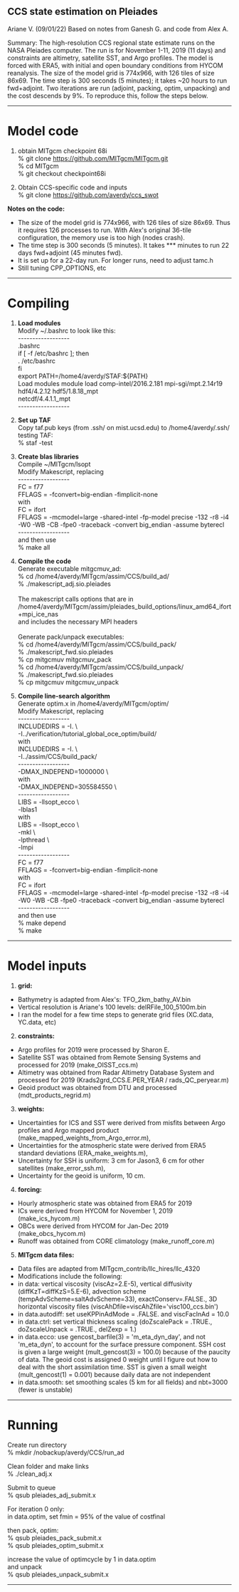 CCS state estimation on Pleiades
--------------------------------------
Ariane V. (09/01/22)
Based on notes from Ganesh G.
and code from Alex A.


Summary:
The high-resolution CCS regional state estimate runs on the NASA Pleiades computer. The run is for November 1-11, 2019 (11 days) and constraints are altimetry, satellite SST, and Argo profiles. The model is forced with ERA5, with initial and open boundary conditions from HYCOM reanalysis. The size of the model grid is 774x966, with 126 tiles of size 86x69. The time step is 300 seconds (5 minutes); it takes ~20 hours to run fwd+adjoint. Two iterations are run (adjoint, packing, optim, unpacking) and the cost descends by 9%. To reproduce this, follow the steps below.

-----------------
# Model code

1) obtain MITgcm checkpoint 68i <br />
% git clone https://github.com/MITgcm/MITgcm.git <br />
% cd MITgcm <br />
% git checkout checkpoint68i


2) Obtain CCS-specific code and inputs <br />
% git clone https://github.com/averdy/ccs_swot <br />


<b>Notes on the code:</b>
- The size of the model grid is 774x966, with 126 tiles of size 86x69. Thus it requires 126 processes to run. With Alex's original 36-tile configuration, the memory use is too high (nodes crash). <br />
- The time step is 300 seconds (5 minutes). It takes *** minutes to run 22 days fwd+adjoint (45 minutes fwd). <br />
- It is set up for a 22-day run. For longer runs, need to adjust tamc.h  <br />
- Still tuning CPP_OPTIONS, etc <br />


-----------------
# Compiling 

1) <b>Load modules</b><br />
Modify ~/.bashrc to look like this: <br />
------------------  <br />
.bashrc <br />
if [ -f /etc/bashrc ]; then <br />
        . /etc/bashrc <br />
fi <br />
export PATH=/home4/averdy/STAF:${PATH} <br />
Load modules module load comp-intel/2016.2.181 mpi-sgi/mpt.2.14r19 hdf4/4.2.12 hdf5/1.8.18_mpt  <br />netcdf/4.4.1.1_mpt <br />
------------------  <br />


2) <b>Set up TAF</b><br />
Copy  taf.pub  keys (from .ssh/ on mist.ucsd.edu) to /home4/averdy/.ssh/ 
testing TAF: <br />
% staf -test <br />


3) <b>Create blas libraries</b><br />
Compile ~/MITgcm/lsopt <br />
Modify Makescript, replacing  <br />
------------------  <br />
FC              = f77 <br />
FFLAGS          = -fconvert=big-endian -fimplicit-none <br />
with <br />
FC              = ifort <br />
FFLAGS          = -mcmodel=large -shared-intel -fp-model precise -132 -r8 -i4 -W0 -WB -CB -fpe0 -traceback -convert big_endian -assume byterecl <br />
------------------  <br />
and then use   <br />
% make all <br />


4) <b>Compile the code </b><br />
Generate executable mitgcmuv_ad: <br />
% cd /home4/averdy/MITgcm/assim/CCS/build_ad/ <br />
% ./makescript_adj.sio.pleiades  <br /><br />
The makescript calls options that are in <br />
/home4/averdy/MITgcm/assim/pleiades_build_options/linux_amd64_ifort+mpi_ice_nas  <br />
and includes the necessary MPI headers <br /><br />
Generate pack/unpack executables: <br />
% cd /home4/averdy/MITgcm/assim/CCS/build_pack/ <br />
% ./makescript_fwd.sio.pleiades  <br />
% cp mitgcmuv mitgcmuv_pack <br />
% cd /home4/averdy/MITgcm/assim/CCS/build_unpack/ <br />
% ./makescript_fwd.sio.pleiades  <br />
% cp mitgcmuv mitgcmuv_unpack <br />


5) <b>Compile line-search algorithm</b> <br />
Generate optim.x in /home4/averdy/MITgcm/optim/ <br />
Modify Makescript, replacing  <br />
------------------  <br />
INCLUDEDIRS     = -I.                           \ <br />
                  -I../verification/tutorial_global_oce_optim/build/ <br />
with  <br />
INCLUDEDIRS     = -I.                           \ <br />
                  -I../assim/CCS/build_pack/ <br />
------------------  <br />
       -DMAX_INDEPEND=1000000          \ <br />
with  <br />
       -DMAX_INDEPEND=305584550        \ <br />
------------------  <br />
LIBS            = -llsopt_ecco                 \ <br />
                  -lblas1 <br />
with <br />
LIBS            = -llsopt_ecco                  \ <br />
                  -mkl                          \ <br />
                  -lpthread                     \ <br />
                  -lmpi <br />
------------------  <br />
FC              = f77 <br />
FFLAGS          = -fconvert=big-endian -fimplicit-none <br />
with  <br />
FC              = ifort <br />
FFLAGS          =  -mcmodel=large -shared-intel -fp-model precise -132 -r8 -i4 -W0 -WB -CB -fpe0 -traceback -convert big_endian -assume byterecl <br />
------------------  <br />
and then use <br />
% make depend <br />
% make <br />


-----------------
# Model inputs

1) <b>grid:</b> <br />
- Bathymetry is adapted from Alex's: TFO_2km_bathy_AV.bin <br />
- Vertical resolution is Ariane's 100 levels: delRFile_100_5100m.bin <br />
- I ran the model for a few time steps to generate grid files (XC.data, YC.data, etc) <br />

2) <b>constraints:</b> <br />
- Argo profiles for 2019 were processed by Sharon E. <br />
- Satellite SST was obtained from Remote Sensing Systems and processed for 2019 (make_OISST_ccs.m) <br />
- Altimetry was obtained from Radar Altimetry Database System and processed for 2019 (Krads2grd_CCS.E.PER_YEAR / rads_QC_peryear.m) <br />
- Geoid product was obtained from DTU and processed (mdt_products_regrid.m) <br />

3) <b>weights:</b> <br />
- Uncertainties for ICS and SST were derived from misfits between Argo profiles and Argo mapped product (make_mapped_weights_from_Argo_error.m), <br />
- Uncertainties for the atmospheric state were derived from ERA5 standard deviations (ERA_make_weights.m), <br />
- Uncertainty for SSH is uniform: 3 cm for Jason3, 6 cm for other satellites (make_error_ssh.m), <br />
- Uncertainty for the geoid is uniform, 10 cm. <br />

4) <b>forcing:</b> <br />
- Hourly atmospheric state was obtained from ERA5 for 2019 <br />
- ICs were derived from HYCOM for November 1, 2019 (make_ics_hycom.m) <br />
- OBCs were derived from HYCOM for Jan-Dec 2019 (make_obcs_hycom.m) <br />
- Runoff was obtained from CORE climatology (make_runoff_core.m) <br />

5) <b>MITgcm data files:</b> <br />
- Data files are adapted from MITgcm_contrib/llc_hires/llc_4320 <br />
- Modifications include the following: </br>
- in data: vertical viscosity (viscAz=2.E-5), vertical diffusivity (diffKzT=diffKzS=5.E-6), advection scheme (tempAdvScheme=saltAdvScheme=33), exactConserv=.FALSE., 3D horizontal viscosity files (viscAhDfile=viscAhZfile='visc100_ccs.bin') </br>
- in data.autodiff: set useKPPinAdMode = .FALSE. and viscFacInAd = 10.0 </br>
- in data.ctrl: set vertical thickness scaling (doZscalePack = .TRUE., doZscaleUnpack = .TRUE., delZexp = 1.)
- in data.ecco: use gencost_barfile(3) = 'm_eta_dyn_day', and not 'm_eta_dyn', to account for the surface pressure component. SSH cost is given a large weight (mult_gencost(3) = 100.0) because of the paucity of data. The geoid cost is assigned 0 weight until I figure out how to deal with the short assimilation time. SST is given a small weight (mult_gencost(1) = 0.001) because daily data are not independent </br>
- in data.smooth: set smoothing scales (5 km for all fields) and nbt=3000 (fewer is unstable) </br>


-----------------
# Running

Create run directory <br />
% mkdir /nobackup/averdy/CCS/run_ad <br />

Clean folder and make links <br />
% ./clean_adj.x

Submit to queue <br />
% qsub pleiades_adj_submit.x

For iteration 0 only: <br />
in data.optim, set fmin = 95% of the value of costfinal

then pack, optim: <br />
% qsub pleiades_pack_submit.x <br />
% qsub pleiades_optim_submit.x

increase the value of optimcycle by 1 in data.optim <br />
and unpack <br />
% qsub pleiades_unpack_submit.x



-----------------

